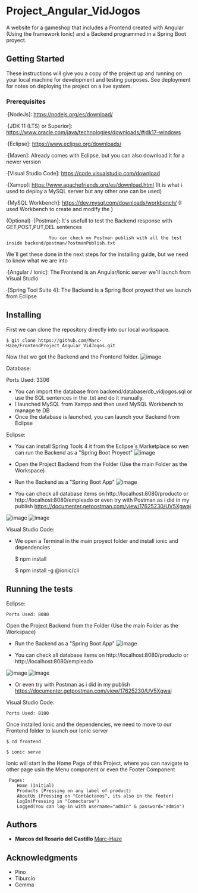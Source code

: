# Project_Angular_VidJogos

A website for a gameshop that includes a Frontend created with Angular (Using the framework Ionic) and a Backend programmed in a Spring Boot proyect.

## Getting Started

These instructions will give you a copy of the project up and running on
your local machine for development and testing purposes. See deployment
for notes on deploying the project on a live system.

### Prerequisites

·[NodeJs]: https://nodejs.org/es/download/

·[JDK 11 (LTS) or Superior]: https://www.oracle.com/java/technologies/downloads/#jdk17-windows 

·[Eclipse]: https://www.eclipse.org/downloads/

·[Maven]: Already comes with Eclipse, but you can also download it for a newer version 

·[Visual Studio Code]: https://code.visualstudio.com/download

·[Xampp]: https://www.apachefriends.org/es/download.html (It is what i used to deploy a MySQL server but any other one can be used)

·[MySQL Workbench]: https://dev.mysql.com/downloads/workbench/ (I used Workbench to create and modify the )


(Optional) ·[Postman]: It´s usefull to test the Backend response with GET,POST,PUT,DEL sentences
                    
                    You can check my Postman publish with all the test inside backend/postman/PostmanPublish.txt 

We´ll get these done in the next steps for the installing guide, but we need to know what we are into

·[Angular / Ionic]: The Frontend is an Angular/Ionic server we´ll launch from Visual Studio

·[Spring Tool Suite 4]: The Backend is a Spring Boot proyect that we launch from Eclipse


## Installing

First we can clone the repository directly into our local workspace.

    $ git clone https://github.com/Marc-Haze/FrontendProject_Angular_VidJogos.git

Now that we got the Backend and the Frontend folder. ![image](https://user-images.githubusercontent.com/91074603/137822363-5c0fad25-27d7-4426-a1f8-084b54221f39.png)

Database:

  Ports Used: 3306
  
  - You can import the database from backend/database/db_vidjogos.sql or use the SQL sentences in the .txt and do it manually.
  - I launched MySQL from Xampp and then used MySQL Workbench to manage te DB
  - Once the database is launched, you can launch your Backend from Eclipse

Eclipse:

  - You can install Spring Tools 4 it from the Eclipse´s Marketplace so wen can run the Backend as a "Spring Boot Proyect"
    ![image](https://user-images.githubusercontent.com/91074603/137822645-550c3003-3622-4490-8379-3b543da6f159.png)

   - Open the Project Backend from the Folder (Use the main Folder as the Workspace)
   - Run the Backend as a "Spring Boot App"
    ![image](https://user-images.githubusercontent.com/91074603/137822731-2244fa12-a4fc-4056-ae77-b5c6f53340b7.png)

   - You can check all database items on http://localhost:8080/producto or http://localhost:8080/empleado or even try with Postman as i did in my publish https://documenter.getpostman.com/view/17625230/UV5Xgwaj

![image](https://user-images.githubusercontent.com/91074603/137823312-abb70134-2181-4a8e-9b30-6278e1fc7968.png)
![image](https://user-images.githubusercontent.com/91074603/137823336-a13ea252-ff18-46ea-9750-df12351eb72e.png)

Visual Studio Code:
  - We open a Terminal in the main proyect folder and install ionic and dependencies
  
      $ npm install
      
      $ npm install -g @ionic/cli



## Running the tests

Eclipse:
 
    Ports Used: 8080

Open the Project Backend from the Folder (Use the main Folder as the Workspace)
 
  - Run the Backend as a "Spring Boot App"
      ![image](https://user-images.githubusercontent.com/91074603/137822731-2244fa12-a4fc-4056-ae77-b5c6f53340b7.png)

  - You can check all database items on http://localhost:8080/producto or http://localhost:8080/empleado 

![image](https://user-images.githubusercontent.com/91074603/137823312-abb70134-2181-4a8e-9b30-6278e1fc7968.png)
![image](https://user-images.githubusercontent.com/91074603/137823336-a13ea252-ff18-46ea-9750-df12351eb72e.png)


  - Or even try with Postman as i did in my publish https://documenter.getpostman.com/view/17625230/UV5Xgwaj

Visual Studio Code:

    Ports Used: 8100

 Once installed Ionic and the dependencies, we need to move to our Frontend folder to launch our Ionic server
 
    $ cd frontend
    
    $ ionic serve
    
  Ionic will start in the Home Page of this Project, where you can navigate to other page usin the Menu component or even the Footer Component
 
     Pages: 
        Home (Initial) 
        Products (Pressing on any label of product)
        AboutUs (Pressing on "Contáctanos", its also in the footer)
        LogIn(Pressing in "Conectarse")
        Logged(You can log-in with username="admin" & password="admin")


## Authors

  - **Marcos del Rosario del Castillo**
    [Marc-Haze](https://github.com/Marc-Haze)


## Acknowledgments

  - Pino
  - Tiburcio
  - Gemma
